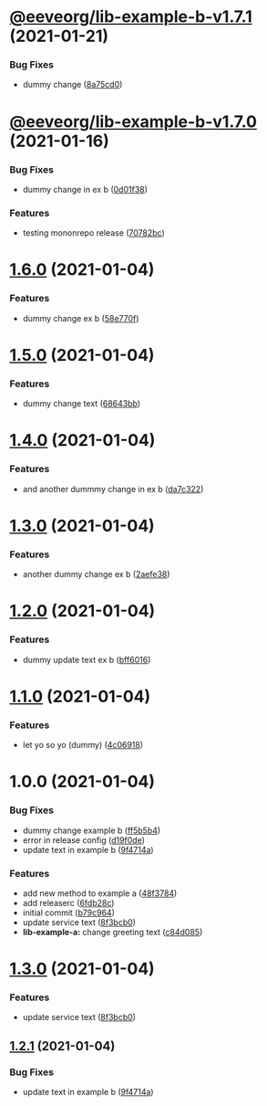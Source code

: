 # [@eeveorg/lib-example-b-v1.7.1](https://github.com/edgarmueller/nestjs-monorepo-playground/compare/lib-example-b-v1.7.0...lib-example-b-v1.7.1) (2021-01-21)


### Bug Fixes

* dummy change ([8a75cd0](https://github.com/edgarmueller/nestjs-monorepo-playground/commit/8a75cd0d2fab3b496548ab6b875fd425812772dc))

# [@eeveorg/lib-example-b-v1.7.0](https://github.com/edgarmueller/nestjs-monorepo-playground/compare/lib-example-b-v1.6.0...lib-example-b-v1.7.0) (2021-01-16)


### Bug Fixes

* dummy change in ex b ([0d01f38](https://github.com/edgarmueller/nestjs-monorepo-playground/commit/0d01f3850a4763b52f61a94f6a392db0732f6fe8))


### Features

* testing mononrepo release ([70782bc](https://github.com/edgarmueller/nestjs-monorepo-playground/commit/70782bcc12d96cb96b119ed6cdfe2b5a1f20cfb2))

# [1.6.0](https://github.com/edgarmueller/nestjs-monorepo-playground/compare/lib-example-b-v1.5.0...lib-example-b-v1.6.0) (2021-01-04)


### Features

* dummy change ex b ([58e770f](https://github.com/edgarmueller/nestjs-monorepo-playground/commit/58e770f416d7e03aae541bf98f502a7c249ca7d6))

# [1.5.0](https://github.com/edgarmueller/nestjs-monorepo-playground/compare/lib-example-b-v1.4.0...lib-example-b-v1.5.0) (2021-01-04)


### Features

* dummy change text ([68643bb](https://github.com/edgarmueller/nestjs-monorepo-playground/commit/68643bb11eb0ff8ea12358c08c3552db13a5fcb2))

# [1.4.0](https://github.com/edgarmueller/nestjs-monorepo-playground/compare/lib-example-b-v1.3.0...lib-example-b-v1.4.0) (2021-01-04)


### Features

* and another dummmy change in ex b ([da7c322](https://github.com/edgarmueller/nestjs-monorepo-playground/commit/da7c322e214128ff44a66feafce16317fe4da8f0))

# [1.3.0](https://github.com/edgarmueller/nestjs-monorepo-playground/compare/lib-example-b-v1.2.0...lib-example-b-v1.3.0) (2021-01-04)


### Features

* another dummy change ex b ([2aefe38](https://github.com/edgarmueller/nestjs-monorepo-playground/commit/2aefe38384dca702509db20163eda85ea1a1ada3))

# [1.2.0](https://github.com/edgarmueller/nestjs-monorepo-playground/compare/lib-example-b-v1.1.0...lib-example-b-v1.2.0) (2021-01-04)


### Features

* dummy update text ex b ([bff6016](https://github.com/edgarmueller/nestjs-monorepo-playground/commit/bff6016f4893c4232a1b298e2365264d4e46eb05))

# [1.1.0](https://github.com/edgarmueller/nestjs-monorepo-playground/compare/lib-example-b-v1.0.0...lib-example-b-v1.1.0) (2021-01-04)


### Features

* let yo so yo (dummy) ([4c06918](https://github.com/edgarmueller/nestjs-monorepo-playground/commit/4c06918df244d690d0710981f900fa8805f50a14))

# 1.0.0 (2021-01-04)


### Bug Fixes

* dummy change example b ([ff5b5b4](https://github.com/edgarmueller/nestjs-monorepo-playground/commit/ff5b5b4b2a22aaf749902d47ec14f25264413997))
* error in release config ([d19f0de](https://github.com/edgarmueller/nestjs-monorepo-playground/commit/d19f0deb676898284e53f4727fc3520e584d4792))
* update text in example b ([9f4714a](https://github.com/edgarmueller/nestjs-monorepo-playground/commit/9f4714a71262d9cfb6f45fd3715b2f9a60a13bf7))


### Features

* add new method to example a ([48f3784](https://github.com/edgarmueller/nestjs-monorepo-playground/commit/48f3784a0ffa1f9e0a5c6304e960591a1a13800e))
* add releaserc ([6fdb28c](https://github.com/edgarmueller/nestjs-monorepo-playground/commit/6fdb28c0bf959339a3308c3d6b87f3e383877e0e))
* initial commit ([b79c964](https://github.com/edgarmueller/nestjs-monorepo-playground/commit/b79c9644eb2db341fa5485fae8cb2c6b766f2453))
* update service text ([8f3bcb0](https://github.com/edgarmueller/nestjs-monorepo-playground/commit/8f3bcb05654ec052f6d5cc6810bd519cfca3a6a0))
* **lib-example-a:** change greeting text ([c84d085](https://github.com/edgarmueller/nestjs-monorepo-playground/commit/c84d085dd5014af0cc047e6f22dab1e4ad0de617))

# [1.3.0](https://github.com/edgarmueller/nestjs-monorepo-playground/compare/v1.2.1...v1.3.0) (2021-01-04)


### Features

* update service text ([8f3bcb0](https://github.com/edgarmueller/nestjs-monorepo-playground/commit/8f3bcb05654ec052f6d5cc6810bd519cfca3a6a0))

## [1.2.1](https://github.com/edgarmueller/nestjs-monorepo-playground/compare/v1.2.0...v1.2.1) (2021-01-04)


### Bug Fixes

* update text in example b ([9f4714a](https://github.com/edgarmueller/nestjs-monorepo-playground/commit/9f4714a71262d9cfb6f45fd3715b2f9a60a13bf7))
